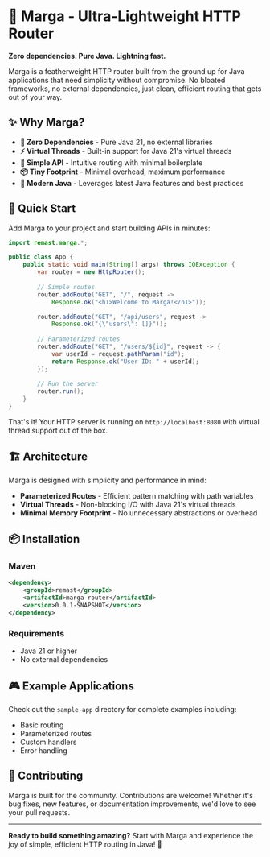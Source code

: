 # 🚀 Marga - Ultra-Lightweight HTTP Router

**Zero dependencies. Pure Java. Lightning fast.**

Marga is a featherweight HTTP router built from the ground up for Java applications that need simplicity without compromise. No bloated frameworks, no external dependencies, just clean, efficient routing that gets out of your way.

## ✨ Why Marga?

- **🎯 Zero Dependencies** - Pure Java 21, no external libraries
- **⚡ Virtual Threads** - Built-in support for Java 21's virtual threads
- **🔧 Simple API** - Intuitive routing with minimal boilerplate
- **📦 Tiny Footprint** - Minimal overhead, maximum performance
- **🎨 Modern Java** - Leverages latest Java features and best practices

## 🚀 Quick Start

Add Marga to your project and start building APIs in minutes:

```java
import remast.marga.*;

public class App {
    public static void main(String[] args) throws IOException {
        var router = new HttpRouter();
        
        // Simple routes
        router.addRoute("GET", "/", request -> 
            Response.ok("<h1>Welcome to Marga!</h1>"));

        router.addRoute("GET", "/api/users", request -> 
            Response.ok("{\"users\": []}"));
            
        // Parameterized routes
        router.addRoute("GET", "/users/${id}", request -> {
            var userId = request.pathParam("id");
            return Response.ok("User ID: " + userId);
        });
        
        // Run the server
        router.run();
    }
}
```

That's it! Your HTTP server is running on `http://localhost:8080` with virtual thread support out of the box.

## 🏗️ Architecture

Marga is designed with simplicity and performance in mind:

- **Parameterized Routes** - Efficient pattern matching with path variables
- **Virtual Threads** - Non-blocking I/O with Java 21's virtual threads
- **Minimal Memory Footprint** - No unnecessary abstractions or overhead

## 📦 Installation

### Maven
```xml
<dependency>
    <groupId>remast</groupId>
    <artifactId>marga-router</artifactId>
    <version>0.0.1-SNAPSHOT</version>
</dependency>
```

### Requirements
- Java 21 or higher
- No external dependencies

## 🎮 Example Applications

Check out the `sample-app` directory for complete examples including:
- Basic routing
- Parameterized routes
- Custom handlers
- Error handling

## 🤝 Contributing

Marga is built for the community. Contributions are welcome! Whether it's bug fixes, new features, or documentation improvements, we'd love to see your pull requests.

---

**Ready to build something amazing?** Start with Marga and experience the joy of simple, efficient HTTP routing in Java! 🎉
